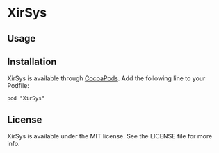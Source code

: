 # XirSys

## Usage

## Installation

XirSys is available through [CocoaPods](http://cocoapods.org). Add the following line to your Podfile:

```
pod "XirSys"
```

## License

XirSys is available under the MIT license. See the LICENSE file for more info.
